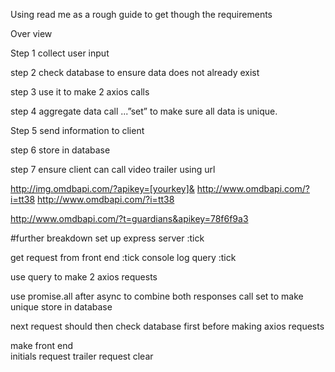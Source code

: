 Using read me as a rough guide to get though the requirements 

Over view 

 
Step 1 collect user input 

step   2 check database to ensure data does not already exist

step 3 use it to make 2 axios calls 

step 4 aggregate data call ...”set” to make sure all data is unique.

Step 5 send information to client

step 6  store in database


step 7 ensure client can call video trailer using url



http://img.omdbapi.com/?apikey=[yourkey]&
http://www.omdbapi.com/?i=tt38
http://www.omdbapi.com/?i=tt38

http://www.omdbapi.com/?t=guardians&apikey=78f6f9a3

#further breakdown 
set up express server :tick

get request from front end :tick
console log query :tick


use query to make 2 axios requests 

use promise.all after async to combine both responses call set to make unique 
store in database

next request should then check database first before making axios requests 

make front end  
initials request 
trailer request
clear 

